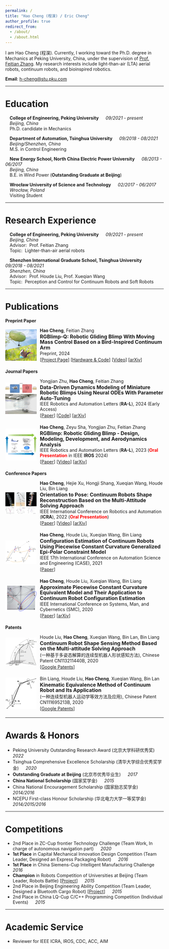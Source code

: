 ```yaml
---
permalink: /
title: "Hao Cheng (程淏) / Eric Cheng"
author_profile: true
redirect_from: 
  - /about/
  - /about.html
---
```


I am Hao Cheng (程淏). 
Currently, I working toward the Ph.D. degree in Mechanics at Peking University, China, under the supervision of [Prof. Feitian Zhang](http://www2.coe.pku.edu.cn/faculty/zhangfeitian/). 
My research interests include light-than-air (LTA) aerial robots, continuum robots, and bioinspired robotics. 

**Email**: [h-cheng@stu.pku.com](mailto:h-cheng@stu.pku.com)

---

# Education

&emsp;**College of Engineering, Peking University** &emsp; _09/2021 - present_  
&emsp;*Beijing, China*  
&emsp;Ph.D. candidate in Mechanics

&emsp;**Department of Automation, Tsinghua University** &emsp; _09/2018 - 08/2021_  
&emsp;*Beijing/Shenzhen, China*  
&emsp;M.S. in Control Engineering 

&emsp;**New Energy School, North China Electric Power University** &emsp; _08/2013 - 06/2017_  
&emsp;*Beijing, China*  
&emsp;B.E. in Wind Power (**Outstanding Graduate at Beijing**)

&emsp;**Wrocław University of Science and Technology** &emsp; _02/2017 - 06/2017_  
&emsp;*Wrocław,  Poland*  
&emsp;Visiting Student

---

# Research Experience

&emsp;**College of Engineering, Peking University** &emsp; _09/2021 - present_  
&emsp;*Beijing, China*  
&emsp;Advisor:&nbsp;&nbsp;<a href="http://www2.coe.pku.edu.cn/faculty/zhangfeitian/" style="color: inherit; text-decoration: none;">Prof. Feitian Zhang</a>  
&emsp;Topic:&nbsp;&nbsp;Lighter-than-air aerial robots 

&emsp;**Shenzhen International Graduate School, Tsinghua University** &emsp; _09/2018 - 08/2021_  
&emsp;*Shenzhen, China*  
&emsp;Advisor:&nbsp;&nbsp;<a href="https://www.sigs.tsinghua.edu.cn/lhd_en/list.htm" style="color: inherit; text-decoration: none;">Prof. Houde Liu</a>, <a href="https://www.sigs.tsinghua.edu.cn/wxq_en/main.htm" style="color: inherit; text-decoration: none;">Prof. Xueqian Wang</a>  
&emsp;Topic:&nbsp;&nbsp;Perception and Control for Continuum Robots and Soft Robots 

---

# Publications

**Preprint Paper**
<div style="display: flex; align-items: center;">
  <img src="../images/Papers/RGBlimp_Q.jpg" alt="Placeholder Image" style="width: 100px; height: auto; margin-right: 10px;">
  <div>
    <div style="font-size: 14px; margin-bottom: 3px;"><strong>Hao Cheng</strong>, Feitian Zhang</div>
    <div style="font-weight: bold; font-size: 16px; line-height: 1.1;">RGBlimp-Q: Robotic Gliding Blimp With Moving Mass Control Based on a Bird-Inspired Continuum Arm</div>
    <div style="font-size: 14px; margin-bottom: 3px;">Preprint, 2024</div>
    <div style="font-size: 14px;">
      [<a href="https://rgblimp.github.io/" style="text-decoration: underline;">Project Page</a>]  
      [<a href="https://github.com/RGBlimp/RGBlimp-Q" style="text-decoration: underline;">Hardware & Code</a>] 
      [<a href="https://youtu.be/yA_nncO6qE4" style="text-decoration: underline;">Video</a>]  
      [<a href="https://arxiv.org/pdf/2406.10810" style="text-decoration: underline;">arXiv</a>]
      </div>
  </div>
</div>
<div style="margin-top: 20px;"></div>

**Journal Papers**

<div style="display: flex; align-items: center;">
  <img src="../images/Papers/RA_L24_Data_Driven_Dynamics.jpg" alt="Placeholder Image" style="width: 100px; height: auto; margin-right: 10px;">
  <div>
    <div style="font-size: 14px; margin-bottom: 3px;">Yongjian Zhu, <strong>Hao Cheng</strong>, Feitian Zhang</div>
    <div style="font-weight: bold; font-size: 16px; line-height: 1.1;">Data-Driven Dynamics Modeling of Miniature Robotic Blimps Using Neural ODEs With Parameter Auto-Tuning</div>
    <div style="font-size: 14px; margin-bottom: 3px;">IEEE Robotics and Automation Letters (<strong>RA-L</strong>), 2024 (Early Access)</div>
    <div style="font-size: 14px;">
      [<a href="https://ieeexplore.ieee.org/document/10723763" style="text-decoration: underline;">Paper</a>]  
      [<a href="https://github.com/zhu-yj/ABNODE" style="text-decoration: underline;">Code</a>]
      [<a href="https://arxiv.org/pdf/2404.18580" style="text-decoration: underline;">arXiv</a>]
      </div>
  </div>
</div>

<div style="margin-top: 20px;"></div>

<div style="display: flex; align-items: center;">
  <img src="../images/Papers/RGBlimp.jpg" alt="Placeholder Image" style="width: 100px; height: auto; margin-right: 10px;">
  <div>
    <div style="font-size: 14px; margin-bottom: 3px;"><strong>Hao Cheng</strong>, Zeyu Sha, Yongjian Zhu, Feitian Zhang</div>
    <div style="font-weight: bold; font-size: 16px; line-height: 1.1;">RGBlimp: Robotic Gliding Blimp - Design, Modeling, Development, and Aerodynamics Analysis</div>
    <div style="font-size: 14px; margin-bottom: 3px;">IEEE Robotics and Automation Letters (<strong>RA-L</strong>), 2023 (<span style="color: red; font-weight: bold;">Oral Presentation</span> in IEEE <strong>IROS</strong> 2024)</div>
    <div style="font-size: 14px;">
      [<a href="https://ieeexplore.ieee.org/document/10258385" style="text-decoration: underline;">Paper</a>]  
      [<a href="https://youtu.be/AkYN0jurYxI" style="text-decoration: underline;">Video</a>]  
      [<a href="https://arxiv.org/pdf/2306.04079" style="text-decoration: underline;">arXiv</a>]
      </div>
  </div>
</div>

<div style="margin-top: 20px;"></div>

**Conference Papers**

<div style="display: flex; align-items: center;">
  <img src="../images/Papers/ICRA21_Shape Reconstruction.jpg" alt="Placeholder Image" style="width: 100px; height: auto; margin-right: 10px;">
  <div>
    <div style="font-size: 14px; margin-bottom: 3px;"><strong>Hao Cheng</strong>, Hejie Xu, Hongji Shang, Xueqian Wang, Houde Liu, Bin Liang</div>
    <div style="font-weight: bold; font-size: 16px; line-height: 1.1;">Orientation to Pose: Continuum Robots Shape Reconstruction Based on the Multi-Attitude Solving Approach</div>
    <div style="font-size: 14px; margin-bottom: 3px;">IEEE International Conference on Robotics and Automation (<strong>ICRA</strong>), 2022 (<span style="color: red; font-weight: bold;">Oral Presentation</span>)</div>
    <div style="font-size: 14px;">
      [<a href="https://ieeexplore.ieee.org/document/9812289" style="text-decoration: underline;">Paper</a>]  
      [<a href="https://youtu.be/tm9aPsXuPTo" style="text-decoration: underline;">Video</a>]  
      [<a href="https://arxiv.org/pdf/2103.05150" style="text-decoration: underline;">arXiv</a>]
      </div>
  </div>
</div>

<div style="margin-top: 20px;"></div>

<div style="display: flex; align-items: center;">
  <img src="../images/Papers/CASE21_Configuration_Estimation.jpg" alt="Placeholder Image" style="width: 100px; height: auto; margin-right: 10px;">
  <div>
    <div style="font-size: 14px; margin-bottom: 3px;"><strong>Hao Cheng</strong>, Houde Liu, Xueqian Wang, Bin Liang</div>
    <div style="font-weight: bold; font-size: 16px; line-height: 1.1;">Configuration Estimation of Continuum Robots Using Piecewise Constant Curvature Generalized Epi-Polar Constraint Model</div>
    <div style="font-size: 14px; margin-bottom: 3px;">IEEE 17th International Conference on Automation Science and Engineering (CASE), 2021</div>
    <div style="font-size: 14px;">
      [<a href="https://ieeexplore.ieee.org/document/9551587" style="text-decoration: underline;">Paper</a>] 
      </div>
  </div>
</div>

<div style="margin-top: 20px;"></div>

<div style="display: flex; align-items: center;">
  <img src="../images/Papers/SMC20_Approximate_PCC.jpg" alt="Placeholder Image" style="width: 100px; height: auto; margin-right: 10px;">
  <div>
    <div style="font-size: 14px; margin-bottom: 3px;"><strong>Hao Cheng</strong>, Houde Liu, Xueqian Wang, Bin Liang</div>
    <div style="font-weight: bold; font-size: 16px; line-height: 1.1;">Approximate Piecewise Constant Curvature Equivalent Model and Their Application to Continuum Robot Configuration Estimation</div>
    <div style="font-size: 14px; margin-bottom: 3px;">IEEE International Conference on Systems, Man, and Cybernetics (SMC), 2020</div>
    <div style="font-size: 14px;">
      [<a href="https://ieeexplore.ieee.org/document/9283135" style="text-decoration: underline;">Paper</a>]  
      [<a href="https://arxiv.org/pdf/2009.06801" style="text-decoration: underline;">arXiv</a>]
      </div>
  </div>
</div>

<div style="margin-top: 20px;"></div>

**Patents**

<div style="display: flex; align-items: center;">
  <img src="../images/Patents/Patent1.png" alt="Placeholder Image" style="width: 100px; height: auto; margin-right: 10px;">
  <div>
    <div style="font-size: 14px; margin-bottom: 3px;">Houde Liu, <strong>Hao Cheng</strong>, Xueqian Wang, Bin Lan, Bin Liang</div>
    <div style="font-weight: bold; font-size: 16px; line-height: 1.1;">Continuum Robot Shape Sensing Method Based on the Multi-attitude Solving Approach</div>
    <div style="font-size: 14px; margin-bottom: 3px;">(一种基于多姿态解算的连续型机器人形状感知方法), Chinese Patent CN113211440B, 2020</div>
    <div style="font-size: 14px;">
      [<a href="https://patents.google.com/patent/CN113211440B/en" style="text-decoration: underline;">Google Patents</a>]  
      </div>
  </div>
</div>

<div style="margin-top: 20px;"></div>

<div style="display: flex; align-items: center;">
  <img src="../images/Patents/Patent2.png" alt="Placeholder Image" style="width: 100px; height: auto; margin-right: 10px;">
  <div>
    <div style="font-size: 14px; margin-bottom: 3px;">Bin Liang, Houde Liu, <strong>Hao Cheng</strong>, Xueqian Wang, Bin Lan </div>
    <div style="font-weight: bold; font-size: 16px; line-height: 1.1;">Kinematic Equivalence Method of Continuum Robot and Its Application</div>
    <div style="font-size: 14px; margin-bottom: 3px;">(一种连续型机器人运动学等效方法及应用), Chinese Patent CN111695213B, 2020</div>
    <div style="font-size: 14px;">
      [<a href="https://patents.google.com/patent/CN111695213B/en" style="text-decoration: underline;">Google Patents</a>]  
      </div>
  </div>
</div>

<div style="margin-top: 20px;"></div>

---

# Awards & Honors

-  Peking University Outstanding Research Award (北京大学科研优秀奖) &emsp; _2022_
-  Tsinghua Comprehensive Excellence Scholarship (清华大学综合优秀奖学金) &emsp; _2020_
-  **Outstanding Graduate at Beijing** (北京市优秀毕业生) &emsp; _2017_
-  **China National Scholarship** (国家奖学金) &emsp; _2015_
-  China National Encouragement Scholarship (国家励志奖学金) &emsp; _2014/2016_
-  NCEPU First-class Honour Scholarship (华北电力大学一等奖学金) &emsp; _2014/2015/2016_

---

# Competitions

- 2nd Place in ZC-Cup frontier Technology Challenge (Team Work, In charge of autonomous navigation part) &emsp; _2020_
- **1st Place** in Capital Mechanical Innovation Design Competition (Team Leader, Designed an Express Packaging Robot) &emsp; _2016_
- **1st Place** in China Siemens-Cup Intelligent Manufacturing Challenge  &emsp; _2016_
- **Champion** in Robots Competition of Universities at Beijing (Team Leader, Robots Battle) [<a href="{{ site.baseurl }}/projects/#battle" style="text-decoration: underline;">Project</a>]  &emsp; _2015_
- 2nd Place in Beijing Engineering Ability Competition (Team Leader, Designed a Bluetooth Cargo Robot) [<a href="{{ site.baseurl }}/projects/#bcar" style="text-decoration: underline;">Project</a>] &emsp; _2015_ 
- 2nd Place in China LQ-Cup C/C++ Programming Competition (Individual Events) &emsp; _2015_

---

# Academic Service

- Reviewer for IEEE ICRA, IROS, CDC, ACC, AIM